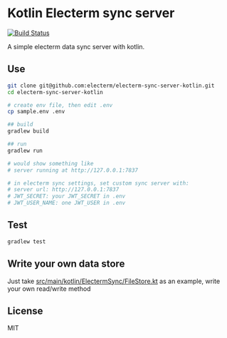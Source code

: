 # Kotlin Electerm sync server

[![Build Status](https://github.com/electerm/electerm-sync-server-kotlin/actions/workflows/linux.yml/badge.svg)](https://github.com/electerm/electerm-sync-server-kotlin/actions)

A simple electerm data sync server with kotlin.

## Use

```bash
git clone git@github.com:electerm/electerm-sync-server-kotlin.git
cd electerm-sync-server-kotlin

# create env file, then edit .env
cp sample.env .env

## build
gradlew build

## run
gradlew run

# would show something like
# server running at http://127.0.0.1:7837

# in electerm sync settings, set custom sync server with:
# server url: http://127.0.0.1:7837
# JWT_SECRET: your JWT_SECRET in .env
# JWT_USER_NAME: one JWT_USER in .env
```

## Test

```bash
gradlew test
```

## Write your own data store

Just take [src/main/kotlin/ElectermSync/FileStore.kt](src/main/kotlin/ElectermSync/FileStore.kt) as an example, write your own read/write method

## License

MIT
